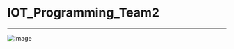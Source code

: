 # IOT_Programming_Team2 #
-----
![image](https://github.com/yongsnote/IOT_Programming_Team2/assets/127083633/2635556e-97ff-426d-9f7e-74267ba307bf)
